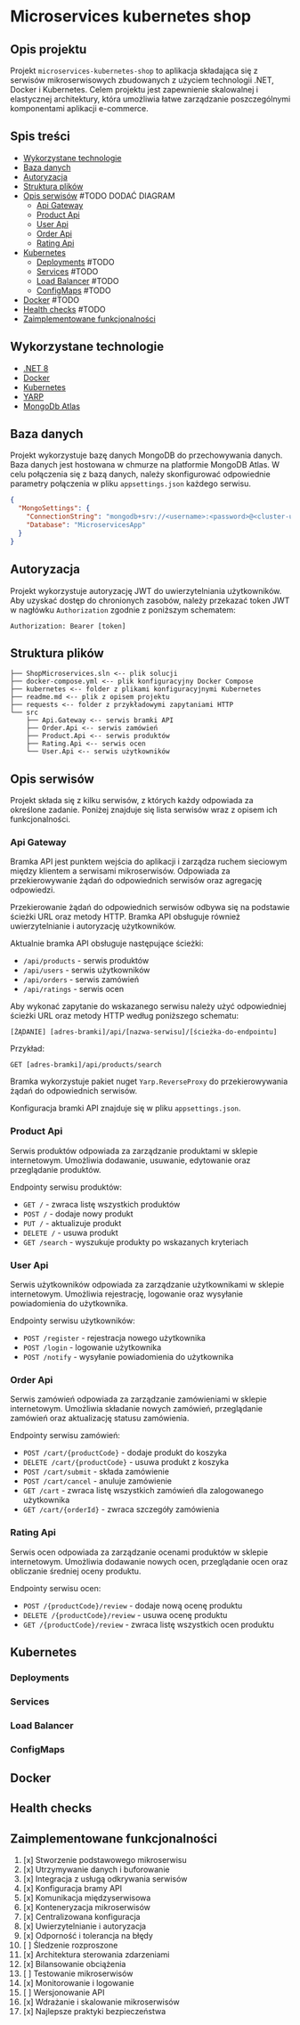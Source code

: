 # Microservices kubernetes shop

## Opis projektu

Projekt `microservices-kubernetes-shop` to aplikacja składająca się z serwisów mikroserwisowych zbudowanych z użyciem technologii .NET, Docker i Kubernetes. Celem projektu jest zapewnienie skalowalnej i elastycznej architektury, która umożliwia łatwe zarządzanie poszczególnymi komponentami aplikacji e-commerce.

## Spis treści

- [Wykorzystane technologie](#wykorzystane-technologie)
- [Baza danych](#baza-danych)
- [Autoryzacja](#autoryzacja)
- [Struktura plików](#struktura-plików)
- [Opis serwisów](#opis-serwisów) #TODO DODAĆ DIAGRAM
  - [Api Gateway](#api-gateway)
  - [Product Api](#product-api)
  - [User Api](#user-api)
  - [Order Api](#order-api)
  - [Rating Api](#rating-api)
- [Kubernetes](#kubernetes)
  - [Deployments](#deployments) #TODO
  - [Services](#services) #TODO
  - [Load Balancer](#load-balancer) #TODO
  - [ConfigMaps](#configmaps) #TODO
- [Docker](#docker) #TODO
- [Health checks](#health-checks) #TODO
- [Zaimplementowane funkcjonalności](#zaimplementowane-funkcjonalności)

## Wykorzystane technologie

- [.NET 8](https://dotnet.microsoft.com/download/dotnet)
- [Docker](https://www.docker.com/)
- [Kubernetes](https://kubernetes.io/)
- [YARP](https://microsoft.github.io/reverse-proxy)
- [MongoDb Atlas](https://www.mongodb.com/cloud/atlas)

## Baza danych

Projekt wykorzystuje bazę danych MongoDB do przechowywania danych. Baza danych jest hostowana w chmurze na platformie MongoDB Atlas. W celu połączenia się z bazą danych, należy skonfigurować odpowiednie parametry połączenia w pliku `appsettings.json` każdego serwisu.

```json
{
  "MongoSettings": {
    "ConnectionString": "mongodb+srv://<username>:<password>@<cluster-url>/<database>?retryWrites=true&w=majority",
    "Database": "MicroservicesApp"
  }
}
```

## Autoryzacja

Projekt wykorzystuje autoryzację JWT do uwierzytelniania użytkowników. Aby uzyskać dostęp do chronionych zasobów, należy przekazać token JWT w nagłówku `Authorization` zgodnie z poniższym schematem:

`Authorization: Bearer [token]`

## Struktura plików

```plaintext
├── ShopMicroservices.sln <-- plik solucji
├── docker-compose.yml <-- plik konfiguracyjny Docker Compose
├── kubernetes <-- folder z plikami konfiguracyjnymi Kubernetes
├── readme.md <-- plik z opisem projektu
├── requests <-- folder z przykładowymi zapytaniami HTTP
└── src
    ├── Api.Gateway <-- serwis bramki API
    ├── Order.Api <-- serwis zamówień
    ├── Product.Api <-- serwis produktów
    ├── Rating.Api <-- serwis ocen
    └── User.Api <-- serwis użytkowników
```

## Opis serwisów

Projekt składa się z kilku serwisów, z których każdy odpowiada za określone zadanie. Poniżej znajduje się lista serwisów wraz z opisem ich funkcjonalności.

### Api Gateway

Bramka API jest punktem wejścia do aplikacji i zarządza ruchem sieciowym między klientem a serwisami mikroserwisów. Odpowiada za przekierowywanie żądań do odpowiednich serwisów oraz agregację odpowiedzi.

Przekierowanie żądań do odpowiednich serwisów odbywa się na podstawie ścieżki URL oraz metody HTTP. Bramka API obsługuje również uwierzytelnianie i autoryzację użytkowników.

Aktualnie bramka API obsługuje następujące ścieżki:

- `/api/products` - serwis produktów
- `/api/users` - serwis użytkowników
- `/api/orders` - serwis zamówień
- `/api/ratings` - serwis ocen

Aby wykonać zapytanie do wskazanego serwisu należy użyć odpowiedniej ścieżki URL oraz metody HTTP według poniższego schematu:

`[ŻĄDANIE] [adres-bramki]/api/[nazwa-serwisu]/[ścieżka-do-endpointu]`

Przykład:

`GET [adres-bramki]/api/products/search`

Bramka wykorzystuje pakiet nuget `Yarp.ReverseProxy` do przekierowywania żądań do odpowiednich serwisów.

Konfiguracja bramki API znajduje się w pliku `appsettings.json`.

### Product Api

Serwis produktów odpowiada za zarządzanie produktami w sklepie internetowym. Umożliwia dodawanie, usuwanie, edytowanie oraz przeglądanie produktów.

Endpointy serwisu produktów:

- `GET /` - zwraca listę wszystkich produktów
- `POST /` - dodaje nowy produkt
- `PUT /` - aktualizuje produkt
- `DELETE /` - usuwa produkt
- `GET /search` - wyszukuje produkty po wskazanych kryteriach

### User Api

Serwis użytkowników odpowiada za zarządzanie użytkownikami w sklepie internetowym. Umożliwia rejestrację, logowanie oraz wysyłanie powiadomienia do użytkownika.

Endpointy serwisu użytkowników:

- `POST /register` - rejestracja nowego użytkownika
- `POST /login` - logowanie użytkownika
- `POST /notify` - wysyłanie powiadomienia do użytkownika

### Order Api

Serwis zamówień odpowiada za zarządzanie zamówieniami w sklepie internetowym. Umożliwia składanie nowych zamówień, przeglądanie zamówień oraz aktualizację statusu zamówienia.

Endpointy serwisu zamówień:

- `POST /cart/{productCode}` - dodaje produkt do koszyka
- `DELETE /cart/{productCode}` - usuwa produkt z koszyka
- `POST /cart/submit` - składa zamówienie
- `POST /cart/cancel` - anuluje zamówienie
- `GET /cart` - zwraca listę wszystkich zamówień dla zalogowanego użytkownika
- `GET /cart/{orderId}` - zwraca szczegóły zamówienia

### Rating Api

Serwis ocen odpowiada za zarządzanie ocenami produktów w sklepie internetowym. Umożliwia dodawanie nowych ocen, przeglądanie ocen oraz obliczanie średniej oceny produktu.

Endpointy serwisu ocen:

- `POST /{productCode}/review` - dodaje nową ocenę produktu
- `DELETE /{productCode}/review` - usuwa ocenę produktu
- `GET /{productCode}/review` - zwraca listę wszystkich ocen produktu

## Kubernetes

### Deployments

### Services

### Load Balancer

### ConfigMaps

## Docker

## Health checks

## Zaimplementowane funkcjonalności

1. [x] Stworzenie podstawowego mikroserwisu
2. [x] Utrzymywanie danych i buforowanie
3. [x] Integracja z usługą odkrywania serwisów
4. [x] Konfiguracja bramy API
5. [x] Komunikacja międzyserwisowa
6. [x] Konteneryzacja mikroserwisów
7. [x] Centralizowana konfiguracja
8. [x] Uwierzytelnianie i autoryzacja
9. [x] Odporność i tolerancja na błędy
10. [ ] Śledzenie rozproszone
11. [x] Architektura sterowania zdarzeniami
12. [x] Bilansowanie obciążenia
13. [ ] Testowanie mikroserwisów
14. [x] Monitorowanie i logowanie
15. [ ] Wersjonowanie API
16. [x] Wdrażanie i skalowanie mikroserwisów
17. [x] Najlepsze praktyki bezpieczeństwa
